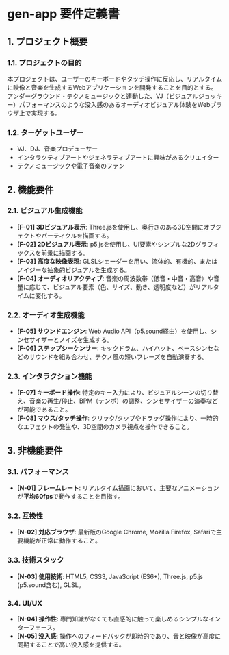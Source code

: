 # gen-app 要件定義書

## 1. プロジェクト概要

### 1.1. プロジェクトの目的
本プロジェクトは、ユーザーのキーボードやタッチ操作に反応し、リアルタイムに映像と音楽を生成するWebアプリケーションを開発することを目的とする。アンダーグラウンド・テクノミュージックと連動した、VJ（ビジュアルジョッキー）パフォーマンスのような没入感のあるオーディオビジュアル体験をWebブラウザ上で実現する。

### 1.2. ターゲットユーザー
- VJ、DJ、音楽プロデューサー
- インタラクティブアートやジェネラティブアートに興味があるクリエイター
- テクノミュージックや電子音楽のファン

## 2. 機能要件

### 2.1. ビジュアル生成機能
- **[F-01] 3Dビジュアル表示**: Three.jsを使用し、奥行きのある3D空間にオブジェクトやパーティクルを描画する。
- **[F-02] 2Dビジュアル表示**: p5.jsを使用し、UI要素やシンプルな2Dグラフィックスを前景に描画する。
- **[F-03] 高度な映像表現**: GLSLシェーダーを用い、流体的、有機的、またはノイジーな抽象的ビジュアルを生成する。
- **[F-04] オーディオリアクティブ**: 音楽の周波数帯（低音・中音・高音）や音量に応じて、ビジュアル要素（色、サイズ、動き、透明度など）がリアルタイムに変化する。

### 2.2. オーディオ生成機能
- **[F-05] サウンドエンジン**: Web Audio API（p5.sound経由）を使用し、シンセサイザーとノイズを生成する。
- **[F-06] ステップシーケンサー**: キックドラム、ハイハット、ベースシンセなどのサウンドを組み合わせ、テクノ風の短いフレーズを自動演奏する。

### 2.3. インタラクション機能
- **[F-07] キーボード操作**: 特定のキー入力により、ビジュアルシーンの切り替え、音楽の再生/停止、BPM（テンポ）の調整、シンセサイザーの演奏などが可能であること。
- **[F-08] マウス/タッチ操作**: クリック/タップやドラッグ操作により、一時的なエフェクトの発生や、3D空間のカメラ視点を操作できること。

## 3. 非機能要件

### 3.1. パフォーマンス
- **[N-01] フレームレート**: リアルタイム描画において、主要なアニメーションが**平均60fps**で動作することを目指す。

### 3.2. 互換性
- **[N-02] 対応ブラウザ**: 最新版のGoogle Chrome, Mozilla Firefox, Safariで主要機能が正常に動作すること。

### 3.3. 技術スタック
- **[N-03] 使用技術**: HTML5, CSS3, JavaScript (ES6+), Three.js, p5.js (p5.sound含む), GLSL。

### 3.4. UI/UX
- **[N-04] 操作性**: 専門知識がなくても直感的に触って楽しめるシンプルなインターフェース。
- **[N-05] 没入感**: 操作へのフィードバックが即時的であり、音と映像が高度に同期することで高い没入感を提供する。